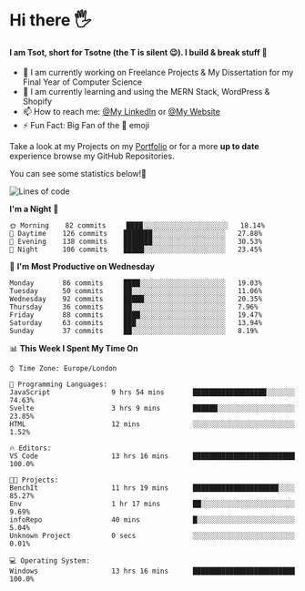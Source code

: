 # Hi there :raised_hand_with_fingers_splayed:
#### I am Tsot, short for Tsotne (the T is silent :wink:). I build & break stuff :space_invader:
- :telescope: I am currently working on Freelance Projects & My Dissertation for my Final Year of Computer Science
- :seedling: I am currently learning and using the MERN Stack, WordPress & Shopify
- :mailbox: How to reach me: [@My LinkedIn](https://www.linkedin.com/in/tsotne-gvadzabia/) or [@My Website](https://tsotnegvadzabia.me/contact)
- :zap: Fun Fact: Big Fan of the :space_invader: emoji

Take a look at my Projects on my [Portfolio](https://tsotnegvadzabia.me/) or for a more **up to date** experience browse my GitHub Repositories.

You can see some statistics below!:space_invader:
<!--START_SECTION:waka-->
![Lines of code](https://img.shields.io/badge/From%20Hello%20World%20I%27ve%20Written-3.5%20million%20lines%20of%20code-blue)

**I'm a Night 🦉** 

```text
🌞 Morning    82 commits     ████░░░░░░░░░░░░░░░░░░░░░   18.14% 
🌆 Daytime    126 commits    ███████░░░░░░░░░░░░░░░░░░   27.88% 
🌃 Evening    138 commits    ███████░░░░░░░░░░░░░░░░░░   30.53% 
🌙 Night      106 commits    █████░░░░░░░░░░░░░░░░░░░░   23.45%

```
📅 **I'm Most Productive on Wednesday** 

```text
Monday       86 commits     ████░░░░░░░░░░░░░░░░░░░░░   19.03% 
Tuesday      50 commits     ██░░░░░░░░░░░░░░░░░░░░░░░   11.06% 
Wednesday    92 commits     █████░░░░░░░░░░░░░░░░░░░░   20.35% 
Thursday     36 commits     ██░░░░░░░░░░░░░░░░░░░░░░░   7.96% 
Friday       88 commits     ████░░░░░░░░░░░░░░░░░░░░░   19.47% 
Saturday     63 commits     ███░░░░░░░░░░░░░░░░░░░░░░   13.94% 
Sunday       37 commits     ██░░░░░░░░░░░░░░░░░░░░░░░   8.19%

```


📊 **This Week I Spent My Time On** 

```text
⌚︎ Time Zone: Europe/London

💬 Programming Languages: 
JavaScript               9 hrs 54 mins       ██████████████████░░░░░░░   74.63% 
Svelte                   3 hrs 9 mins        ██████░░░░░░░░░░░░░░░░░░░   23.85% 
HTML                     12 mins             ░░░░░░░░░░░░░░░░░░░░░░░░░   1.52%

🔥 Editors: 
VS Code                  13 hrs 16 mins      █████████████████████████   100.0%

🐱‍💻 Projects: 
BenchIt                  11 hrs 19 mins      █████████████████████░░░░   85.27% 
Env                      1 hr 17 mins        ██░░░░░░░░░░░░░░░░░░░░░░░   9.69% 
infoRepo                 40 mins             █░░░░░░░░░░░░░░░░░░░░░░░░   5.04% 
Unknown Project          0 secs              ░░░░░░░░░░░░░░░░░░░░░░░░░   0.01%

💻 Operating System: 
Windows                  13 hrs 16 mins      █████████████████████████   100.0%

```


<!--END_SECTION:waka-->
